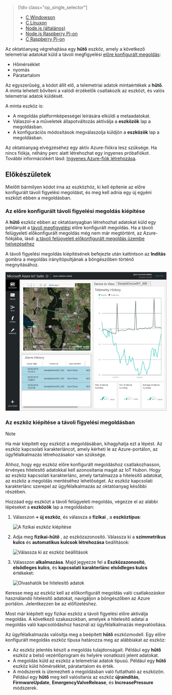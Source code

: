 > [!div class="op_single_selector"]
> * [C Windowson](../articles/iot-suite/iot-suite-connecting-devices.md)
> * [C Linuxon](../articles/iot-suite/iot-suite-connecting-devices-linux.md)
> * [Node.js (általános)](../articles/iot-suite/iot-suite-connecting-devices-node.md)
> * [Node.js Raspberry Pi-on](../articles/iot-suite/iot-suite-connecting-pi-node.md)
> * [C Raspberry Pi-on](../articles/iot-suite/iot-suite-connecting-pi-c.md)

Az oktatóanyag végrehajtása egy **hűtő** eszköz, amely a következő telemetriai adatokat küld a távoli megfigyelési [előre konfigurált megoldás](../articles/iot-suite/iot-suite-what-are-preconfigured-solutions.md):

* Hőmérséklet
* nyomás
* Páratartalom

Az egyszerűség, a kódot állít elő, a telemetriai adatok mintaértékek a **hűtő**. A minta lehetett bővíteni a valódi érzékelők csatlakozik az eszközt, és valós telemetriai adatok küldését.

A minta eszköz is:

* A megoldás platformképességei leírására elküldi a metaadatokat.
* Válaszol-e a műveletek állapotváltozás aktiválja a **eszközök** lap a megoldásban.
* A konfigurációs módosítások megválaszolja küldjön a **eszközök** lap a megoldásban.

Az oktatóanyag elvégzéséhez egy aktív Azure-fiókra lesz szüksége. Ha nincs fiókja, néhány perc alatt létrehozhat egy ingyenes próbafiókot. További információkért lásd: [Ingyenes Azure-fiók létrehozása](http://azure.microsoft.com/pricing/free-trial/).

## <a name="before-you-start"></a>Előkészületek

Mielőtt bármilyen kódot írna az eszközhöz, ki kell építenie az előre konfigurált távoli figyelési megoldást, és meg kell adnia egy új egyéni eszközt ebben a megoldásban.

### <a name="provision-your-remote-monitoring-preconfigured-solution"></a>Az előre konfigurált távoli figyelési megoldás kiépítése

A **hűtő** eszköz ebben az oktatóanyagban létrehozhat adatokat küld egy példányát a [távoli megfigyelési](../articles/iot-suite/iot-suite-remote-monitoring-explore.md) előre konfigurált megoldás. Ha a távoli felügyeleti előkonfigurált megoldás még nem már megtörtént, az Azure-fiókjába, lásd: [a távoli felügyeleti előkonfigurált megoldás üzembe helyezéséhez](../articles/iot-suite/iot-suite-remote-monitoring-deploy.md)

A távoli figyelési megoldás kiépítésének befejezte után kattintson az **Indítás** gombra a megoldás irányítópultjának a böngészőben történő megnyitásához.

![A megoldás irányítópultja](media/iot-suite-selector-connecting/dashboard.png)

### <a name="provision-your-device-in-the-remote-monitoring-solution"></a>Az eszköz kiépítése a távoli figyelési megoldásban

> [!NOTE]
> Ha már kiépített egy eszközt a megoldásában, kihagyhatja ezt a lépést. Az eszköz kapcsolati karakterláncot, amely kérheti le az Azure-portálon, az ügyfélalkalmazás létrehozásakor van szüksége.

Ahhoz, hogy egy eszköz előre konfigurált megoldáshoz csatlakozhasson, érvényes hitelesítő adatokkal kell azonosítania magát az IoT Hubon. Hogy az eszköz kapcsolati karakterlánc, amely tartalmazza a hitelesítő adatokat, az eszköz a megoldás mentéséhez lehetőséget. Az eszköz kapcsolati karakterlánc szerepel az ügyfélalkalmazás az oktatóanyag későbbi részében.

Hozzáad egy eszközt a távoli felügyeleti megoldás, végezze el az alábbi lépéseket a **eszközök** lap a megoldásban:

1. Válasszon **+ új eszköz**, és válassza a **fizikai** , a **eszköztípus**:

    ![A fizikai eszköz kiépítése](media/iot-suite-selector-connecting/devicesprovision.png)

1. Adja meg **fizikai-hűtő** , az eszközazonosító. Válassza ki a **szimmetrikus kulcs** és **automatikus kulcsok létrehozása** beállítások:

    ![Válassza ki az eszköz beállítások](media/iot-suite-selector-connecting/devicesoptions.png)

1. Válasszon **alkalmazása**. Majd jegyezze fel a **Eszközazonosító**, **elsődleges kulcs**, és **kapcsolati karakterlánc elsődleges kulcs** értékeket:

    ![Olvashatók be hitelesítő adatok](media/iot-suite-selector-connecting/credentials.png)

Keresse meg az eszköz kell az előkonfigurált megoldás való csatlakozáskor használandó hitelesítő adatokat, navigáljon a böngészőben az Azure portálon. Jelentkezzen be az előfizetéshez.

Most már kiépített egy fizikai eszköz a távoli figyelési előre aktiválja megoldás. A következő szakaszokban, amelyek a hitelesítő adatai a megoldás való kapcsolódáshoz használ az ügyfélalkalmazás megvalósítása.

Az ügyfélalkalmazás valósítja meg a beépített **hűtő** eszközmodell. Egy előre konfigurált megoldás eszköz típusa határozza meg az alábbiakat az eszköz:

* Az eszköz jelentés készít a megoldás tulajdonságait. Például egy **hűtő** eszköz a belső vezérlőprogram és helyére vonatkozó jelent adatokat.
* A megoldás küld az eszköz a telemetriai adatok típusú. Például egy **hűtő** eszköz küld hőmérséklet, páratartalom és érték.
* A módszerek is ütemezheti a megoldásban való futtatható az eszközön. Például egy **hűtő** meg kell valósítania az eszköz **újraindítás**, **FirmwareUpdate**, **EmergencyValveRelease**, és  **IncreasePressure** módszerek.